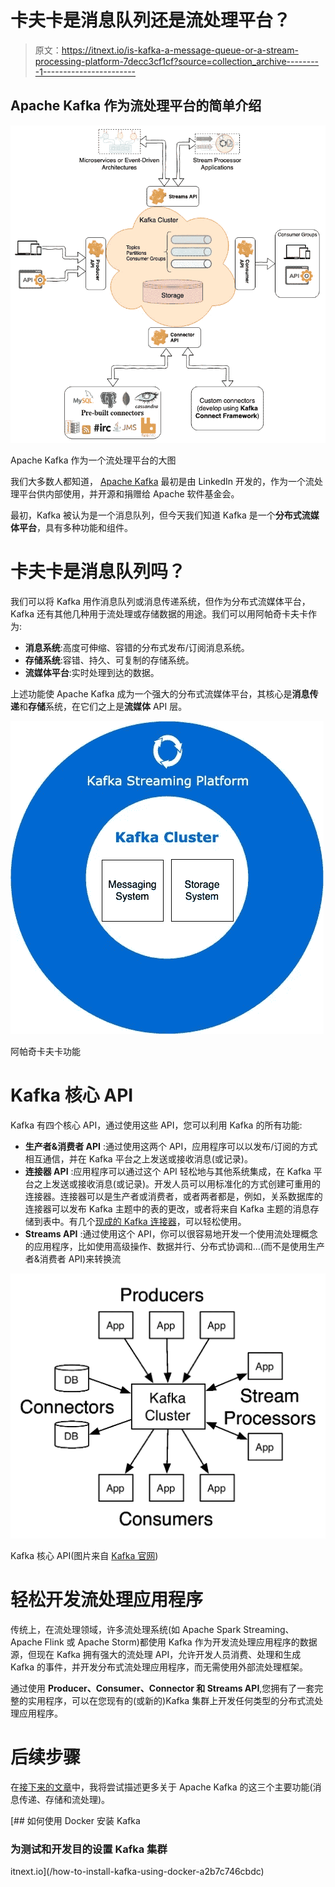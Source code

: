 # 卡夫卡是消息队列还是流处理平台？

> 原文：<https://itnext.io/is-kafka-a-message-queue-or-a-stream-processing-platform-7decc3cf1cf?source=collection_archive---------1----------------------->

## Apache Kafka 作为流处理平台的简单介绍

![](img/fd20536bdd8bcc93e0a33f9798bdfaa8.png)

Apache Kafka 作为一个流处理平台的大图

我们大多数人都知道， [Apache Kafka](https://kafka.apache.org) 最初是由 LinkedIn 开发的，作为一个流处理平台供内部使用，并开源和捐赠给 Apache 软件基金会。

最初，Kafka 被认为是一个消息队列，但今天我们知道 Kafka 是一个**分布式流媒体平台**，具有多种功能和组件。

# 卡夫卡是消息队列吗？

我们可以将 Kafka 用作消息队列或消息传递系统，但作为分布式流媒体平台，Kafka 还有其他几种用于流处理或存储数据的用途。我们可以用阿帕奇卡夫卡作为:

*   **消息系统**:高度可伸缩、容错的分布式发布/订阅消息系统。
*   **存储系统**:容错、持久、可复制的存储系统。
*   **流媒体平台**:实时处理到达的数据。

上述功能使 Apache Kafka 成为一个强大的分布式流媒体平台，其核心是**消息传递**和**存储**系统，在它们之上是**流媒体** API 层。

![](img/bd5c9e488e0a53d6b4917fd831e79913.png)

阿帕奇卡夫卡功能

# Kafka 核心 API

Kafka 有四个核心 API，通过使用这些 API，您可以利用 Kafka 的所有功能:

*   **生产者&消费者 API** :通过使用这两个 API，应用程序可以以发布/订阅的方式相互通信，并在 Kafka 平台之上发送或接收消息(或记录)。
*   **连接器 API** :应用程序可以通过这个 API 轻松地与其他系统集成，在 Kafka 平台之上发送或接收消息(或记录)。开发人员可以用标准化的方式创建可重用的连接器。连接器可以是生产者或消费者，或者两者都是，例如，关系数据库的连接器可以发布 Kafka 主题中的表的更改，或者将来自 Kafka 主题的消息存储到表中。有几个[现成的 Kafka 连接器](https://www.confluent.io/hub/)，可以轻松使用。
*   **Streams API** :通过使用这个 API，你可以很容易地开发一个使用流处理概念的应用程序，比如使用高级操作、数据并行、分布式协调和…(而不是使用生产者&消费者 API)来转换流

![](img/203c6a1c4f27eaa2093941f304fcbb1a.png)

Kafka 核心 API(图片来自 [Kafka 官网](https://kafka.apache.org))

# 轻松开发流处理应用程序

传统上，在流处理领域，许多流处理系统(如 Apache Spark Streaming、Apache Flink 或 Apache Storm)都使用 Kafka 作为开发流处理应用程序的数据源，但现在 Kafka 拥有强大的流处理 API，允许开发人员消费、处理和生成 Kafka 的事件，并开发分布式流处理应用程序，而无需使用外部流处理框架。

通过使用 **Producer、Consumer、Connector 和 Streams API**,您拥有了一套完整的实用程序，可以在您现有的(或新的)Kafka 集群上开发任何类型的分布式流处理应用程序。

# 后续步骤

在[接下来的文章](/how-to-install-kafka-using-docker-a2b7c746cbdc?source=friends_link&sk=e72dc3c24eea67b8139403b666e70b7c)中，我将尝试描述更多关于 Apache Kafka 的这三个主要功能(消息传递、存储和流处理)。

[](/how-to-install-kafka-using-docker-a2b7c746cbdc) [## 如何使用 Docker 安装 Kafka

### 为测试和开发目的设置 Kafka 集群

itnext.io](/how-to-install-kafka-using-docker-a2b7c746cbdc)